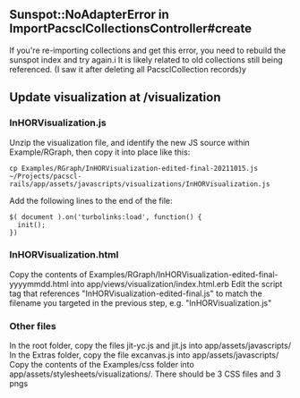 ## Sunspot::NoAdapterError in ImportPacsclCollectionsController#create
 
If you're re-importing collections and get this error, you need to rebuild the sunspot index and try again.i
It is likely related to old collections still being referenced. (I saw it after deleting all PacsclCollection records)y

## Update visualization at /visualization

### InHORVisualization.js

Unzip the visualization file, and identify the new JS source within Example/RGraph, then copy it into place like this:

    cp Examples/RGraph/InHORVisualization-edited-final-20211015.js ~/Projects/pacscl-rails/app/assets/javascripts/visualizations/InHORVisualization.js

Add the following lines to the end of the file:

    $( document ).on('turbolinks:load', function() {
      init();
    })

### InHORVisualization.html

Copy the contents of Examples/RGraph/InHORVisualization-edited-final-yyyymmdd.html into app/views/visualization/index.html.erb
Edit the script tag that references "InHORVisualization-edited-final.js" to match the filename you targeted in the previous step, e.g. "InHORVisualization.js"

### Other files

In the root folder, copy the files jit-yc.js and jit.js into app/assets/javascripts/
In the Extras folder, copy the file excanvas.js into app/assets/javascripts/
Copy the contents of the Examples/css folder into app/assets/stylesheets/visualizations/. There should be 3 CSS files and 3 pngs
